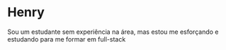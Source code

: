 # Henry
Sou um estudante sem experiência na área, mas estou me esforçando e estudando para me formar em full-stack 
